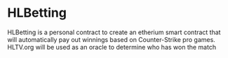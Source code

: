 # HLBetting
HLBetting is a personal contract to create an etherium smart contract that will automatically pay out winnings based on Counter-Strike pro games. HLTV.org will be used as an oracle to determine who has won the match